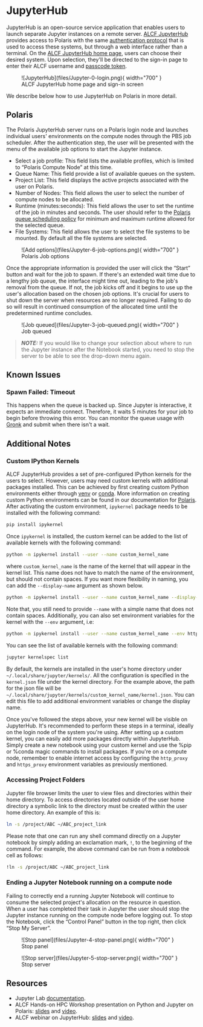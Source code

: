# JupyterHub

JupyterHub is an open-source service application that enables users to launch
separate Jupyter instances on a remote server. [ALCF
JupyterHub](https://jupyter.alcf.anl.gov) provides access to Polaris with the same [authentication
protocol](../account-project-management/accounts-and-access/alcf-passcode-tokens.md)
that is used to access these systems, but through a web interface rather than a
terminal. On the [ALCF JupyterHub home page](https://jupyter.alcf.anl.gov),
users can choose their desired system. Upon selection, they'll be directed to
the sign-in page to enter their ALCF username and [passcode
token](../account-project-management/accounts-and-access/alcf-passcode-tokens.md).

<figure markdown>
  ![JupyterHub](files/Jupyter-0-login.png){ width="700" }
  <figcaption>ALCF JupyterHub home page and sign-in screen</figcaption>
</figure>

We describe below how to use JupyterHub on Polaris in more detail.

## Polaris

The Polaris JupyterHub server runs on a Polaris login node and launches individual 
users' environments on the compute nodes through the PBS job scheduler. 
After the authentication step, the user will be presented with the
menu of the available job options to start the Jupyter instance.

- Select a job profile:  This field lists the available profiles, which is
  limited to “Polaris Compute Node” at this time.
- Queue Name: This field provide a list of available queues on the system.
- Project List: This field displays the active projects associated with the user
  on Polaris.
- Number of Nodes: This field allows the user to select the number of compute
  nodes to be allocated.
- Runtime (minutes:seconds): This field allows the user to set the runtime of
  the job in minutes and seconds. The user should refer to the [Polaris queue
  scheduling policy](../polaris/running-jobs.md)
  for minimum and maximum runtime allowed for the selected queue.
- File Systems: This field allows the user to select the file systems to be
  mounted. By default all the file systems are selected.

<figure markdown>
  ![Add options](files/Jupyter-6-job-options.png){ width="700" }
  <figcaption>Polaris Job options</figcaption>
</figure>

Once the appropriate information is provided the user will click the “Start”
button and wait for the job to spawn. If there's an extended wait time due to a
lengthy job queue, the interface might time out, leading to the job's removal
from the queue. If not, the job kicks off and it begins to use up the user's
allocation based on the chosen job options. It's crucial for users to shut down
the server when resources are no longer required. Failing to do so will result
in continued consumption of the allocated time until the predetermined runtime
concludes.

<figure markdown>
  ![Job queued](files/Jupyter-3-job-queued.png){ width="700" }
  <figcaption>Job queued</figcaption>
</figure>

> **_NOTE:_** If you would like to change your selection about where to run the
> Jupyter instance after the Notebook started, you need to stop the server to be
> able to see the drop-down menu again.

## Known Issues

### Spawn Failed: Timeout

This happens when the queue is backed up. Since Jupyter is interactive, it expects an immediate connect. 
Therefore, it waits 5 minutes for your job to begin before throwing this error. 
You can monitor the queue usage with [Gronk](https://status.alcf.anl.gov/#/polaris) and submit when there isn't a wait. 


## Additional Notes
 
### Custom IPython Kernels

ALCF JupyterHub provides a set of pre-configured IPython kernels for the users
to select. However, users may need custom kernels with additional packages
installed. This can be achieved by first creating custom Python environments
either through [venv](https://docs.python.org/3/library/venv.html) or
[conda](https://conda.io/projects/conda/en/latest/user-guide/tasks/manage-environments.html).
More information on creating custom Python environments can be found in our
documentation for [Polaris](../polaris/data-science/python.md).
After activating the custom environment, `ipykernel` package needs to be
installed with the following command:
```bash
pip install ipykernel
```
Once `ipykernel` is installed, the custom kernel can be added to the list of
available kernels with the following command:
```bash
python -m ipykernel install --user --name custom_kernel_name 
```
where `custom_kernel_name` is the name of the kernel that will appear in the
kernel list. This name does not have to match the name of the environment, but
should not contain spaces. If you want more flexibility in naming, you can add
the `--display-name` argument as shown below.
```bash
python -m ipykernel install --user --name custom_kernel_name --display-name "Polaris Python 3.11 Tensorflow 2.4.1" 
```
Note that, you still need to provide `--name` with a simple name that does not
contain spaces. Additionally, you can also set environment variables for the
kernel with the `--env` argument, i.e:
```bash
python -m ipykernel install --user --name custom_kernel_name --env http_proxy http://proxy.alcf.anl.gov:3128 --env https_proxy http://proxy.alcf.anl.gov:3128
```
You can see the list of available kernels with the following command:
```bash
jupyter kernelspec list
```
By default, the kernels are installed in the user's home directory under
`~/.local/share/jupyter/kernels/`. All the configuration is specified in the
`kernel.json` file under the kernel directory. For the example above, the path
for the json file will be
`~/.local/share/jupyter/kernels/custom_kernel_name/kernel.json`. You can edit
this file to add additional environment variables or change the display name.

Once you've followed the steps above, your new kernel will be visible on
JupyterHub. It's recommended to perform these steps in a terminal, ideally on
the login node of the system you're using. After setting up a custom kernel, you
can easily add more packages directly within JupyterHub. Simply create a new
notebook using your custom kernel and use the %pip or %conda magic commands to
install packages. If you're on a compute node, remember to enable internet
access by configuring the `http_proxy` and `https_proxy` environment variables as
previously mentioned.

### Accessing Project Folders

Jupyter file browser limits the user to view files and directories within their
home directory. To access directories located outside of the user home directory
a symbolic link to the directory must be created within the user home directory.
An example of this is:

```bash
ln -s /project/ABC ~/ABC_project_link
```
Please note that one can run any shell command directly on a Jupyter notebook by
simply adding an exclamation mark, `!`, to the beginning of the command. For
example, the above command can be run from a notebook cell as follows:

```bash
!ln -s /project/ABC ~/ABC_project_link
```

### Ending a Jupyter Notebook running on a compute node
Failing to correctly end a running Jupyter Notebook will continue to consume the
selected project's allocation on the resource in question. When a user has
completed their task in Jupyter the user should stop the Jupyter instance
running on the compute node before logging out.  To stop the Notebook, click the
“Control Panel” button in the top right, then click “Stop My Server”.

<figure markdown>
  ![Stop panel](files/Jupyter-4-stop-panel.png){ width="700" }
  <figcaption>Stop panel</figcaption>
</figure>

<figure markdown>
  ![Stop server](files/Jupyter-5-stop-server.png){ width="700" }
  <figcaption>Stop server</figcaption>
</figure>


## Resources
* Jupyter Lab [documentation](https://jupyterlab.readthedocs.io/en/stable/).
* ALCF Hands-on HPC Workshop presentation on Python and Jupyter on Polaris: [slides](https://www.alcf.anl.gov/support-center/training-assets/python-jupyter-notebook-and-containers) and [video](https://youtu.be/fhCe5eO1RSM).
* ALCF webinar on JupyterHub: [slides](https://github.com/keceli/ezHPC/blob/main/webinar/jupyterhub_webinar.pdf) and [video](https://youtu.be/X9g9eQcYseI?feature=shared).
